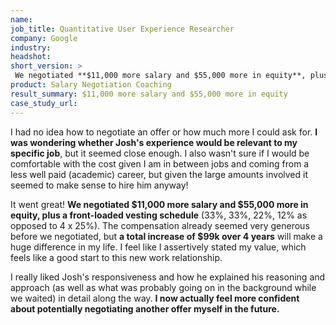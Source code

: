 ```yaml
---
name: 
job_title: Quantitative User Experience Researcher
company: Google
industry: 
headshot: 
short_version: >
 We negotiated **$11,000 more salary and $55,000 more in equity**, plus a front-loaded vesting schedule (33%, 33%, 22%, 12% as opposed to 4 x 25%).The compensation already seemed very generous before we negotiated, but **a total increase of $99k over 4 years** will make a huge difference in my life.
product: Salary Negotiation Coaching
result_summary: $11,000 more salary and $55,000 more in equity
case_study_url: 
---
```


I had no idea how to negotiate an offer or how much more I could ask for. **I was wondering whether Josh's experience would be relevant to my specific job**, but it seemed close enough. I also wasn't sure if I would be comfortable with the cost given I am in between jobs and coming from a less well paid (academic) career, but given the large amounts involved it seemed to make sense to hire him anyway!

It went great! **We negotiated $11,000 more salary and $55,000 more in equity, plus a front-loaded vesting schedule** (33%, 33%, 22%, 12% as opposed to 4 x 25%). The compensation already seemed very generous before we negotiated, but **a total increase of $99k over 4 years** will make a huge difference in my life. I feel like I assertively stated my value, which feels like a good start to this new work relationship.

I really liked Josh's responsiveness and how he explained his reasoning and approach (as well as what was probably going on in the background while we waited) in detail along the way. **I now actually feel more confident about potentially negotiating another offer myself in the future.**
